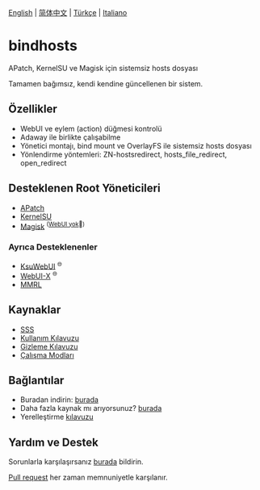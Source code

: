 [English](README.md) | [简体中文](README_zh-CN.md) | [Türkçe](README_tr.md) | [Italiano](README_it.md)

# bindhosts

APatch, KernelSU ve Magisk için sistemsiz hosts dosyası

Tamamen bağımsız, kendi kendine güncellenen bir sistem.

## Özellikler

- WebUI ve eylem (action) düğmesi kontrolü
- Adaway ile birlikte çalışabilme
- Yönetici montajı, bind mount ve OverlayFS ile sistemsiz hosts dosyası
- Yönlendirme yöntemleri: ZN-hostsredirect, hosts_file_redirect, open_redirect

## Desteklenen Root Yöneticileri

- [APatch](https://github.com/bmax121/APatch)
- [KernelSU](https://github.com/tiann/KernelSU)
- [Magisk](https://github.com/topjohnwu/Magisk) <sup>([WebUI yok](https://github.com/topjohnwu/Magisk/issues/8609#event-15568590949)👀)</sup>

### Ayrıca Desteklenenler

- [KsuWebUI](https://github.com/5ec1cff/KsuWebUIStandalone) <sup>🌐</sup>
- [WebUI-X](https://github.com/MMRLApp/WebUI-X-Portable)   <sup>🌐</sup>
- [MMRL](https://github.com/MMRLApp/MMRL)

## Kaynaklar

- [SSS](Documentation/faq_tr-TR.md)
- [Kullanım Kılavuzu](Documentation/usage_tr-TR.md)
- [Gizleme Kılavuzu](Documentation/hiding_tr-TR.md)
- [Çalışma Modları](Documentation/modes_tr-TR.md)

## Bağlantılar

- Buradan indirin: [burada](https://github.com/bindhosts/bindhosts/releases)
- Daha fazla kaynak mı arıyorsunuz? [burada](Documentation/sources.md)
- Yerelleştirme [kılavuzu](Documentation/localize.md)

## Yardım ve Destek

Sorunlarla karşılaşırsanız [burada](https://github.com/bindhosts/bindhosts/issues) bildirin.

[Pull request](https://github.com/bindhosts/bindhosts/pulls) her zaman memnuniyetle karşılanır.
